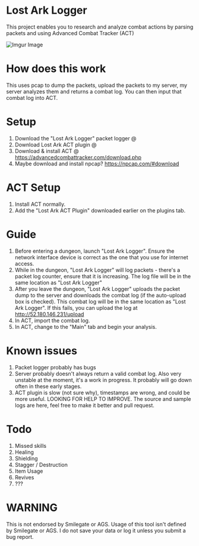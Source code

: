 # Lost Ark Logger
 This project enables you to research and analyze combat actions by parsing packets and using Advanced Combat Tracker (ACT)
 
![Imgur Image](https://i.imgur.com/WrGNiOE.png)
 
# How does this work
 This uses pcap to dump the packets, upload the packets to my server, my server analyzes them and returns a combat log. You can then input that combat log into ACT.
 
# Setup
1. Download the "Lost Ark Logger" packet logger @
2. Download Lost Ark ACT plugin @
3. Download & install ACT @ https://advancedcombattracker.com/download.php
4. Maybe download and install npcap? https://npcap.com/#download

# ACT Setup
1. Install ACT normally.
2. Add the "Lost Ark ACT Plugin" downloaded earlier on the plugins tab.

# Guide
1. Before entering a dungeon, launch "Lost Ark Logger". Ensure the network interface device is correct as the one that you use for internet access.
2. While in the dungeon, "Lost Ark Logger" will log packets - there's a packet log counter, ensure that it is increasing. The log file will be in the same location as "Lost Ark Logger"
3. After you leave the dungeon, "Lost Ark Logger" uploads the packet dump to the server and downloads the combat log (if the auto-upload box is checked). This combat log will be in the same location as "Lost Ark Logger". If this fails, you can upload the log at http://52.180.146.231/upload
4. In ACT, import the combat log.
5. In ACT, change to the "Main" tab and begin your analysis.

# Known issues
1. Packet logger probably has bugs
2. Server probably doesn't always return a valid combat log. Also very unstable at the moment, it's a work in progress. It probably will go down often in these early stages.
3. ACT plugin is slow (not sure why), timestamps are wrong, and could be more useful. LOOKING FOR HELP TO IMPROVE. The source and sample logs are here, feel free to make it better and pull request.

# Todo
1. Missed skills
2. Healing
3. Shielding
4. Stagger / Destruction
5. Item Usage
6. Revives
8. ???

# WARNING
This is not endorsed by Smilegate or AGS. Usage of this tool isn't defined by Smilegate or AGS. I do not save your data or log it unless you submit a bug report.
 